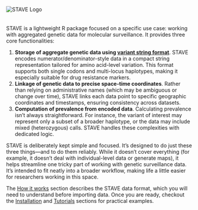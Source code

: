 
<img src="reference/figures/hex.png" alt="STAVE Logo" style="max-height: 250px; margin-top:50px; margin-bottom:20px;">

STAVE is a lightweight R package focused on a specific use case: working with aggregated genetic data for molecular surveillance. It provides three core functionalities:

1. **Storage of aggregate genetic data using [variant
string format](https://github.com/mrc-ide/variantstring)**. STAVE encodes numerator/denominator-style data in a compact string representation tailored for amino acid-level variation. This format supports both single codons and multi-locus haplotypes, making it especially suitable for drug resistance markers.
2. **Linkage of genetic data to precise space-time coordinates**. Rather than relying on administrative names (which may be ambiguous or change over time), STAVE links each data point to specific geographic coordinates and timestamps, ensuring consistency across datasets.
3. **Computation of prevalence from encoded data**. Calculating prevalence isn’t always straightforward. For instance, the variant of interest may represent only a subset of a broader haplotype, or the data may include mixed (heterozygous) calls. STAVE handles these complexities with dedicated logic.

STAVE is deliberately kept simple and focused. It’s designed to do just these three things—and to do them reliably. While it doesn’t cover everything (for example, it doesn’t deal with individual-level data or generate maps), it helps streamline one tricky part of working with genetic surveillance data. It’s intended to fit neatly into a broader workflow, making life a little easier for researchers working in this space.

The [How it works](articles/relational_structure.html) section describes the
STAVE data format, which you will need to understand before importing data. Once
you are ready, checkout the [Installation](articles/installation.html) and
[Tutorials](articles/reading_in_data.html) sections for practical examples.

